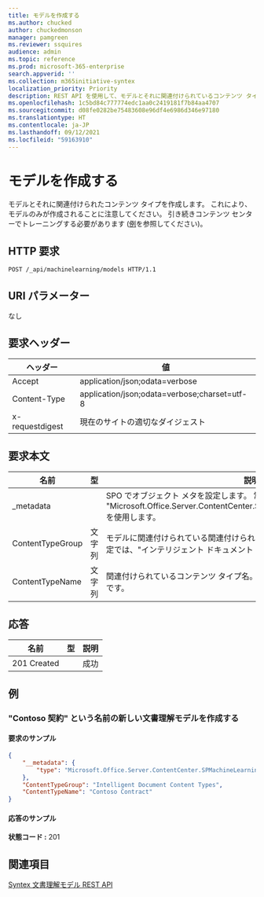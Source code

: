 ```yaml
---
title: モデルを作成する
ms.author: chucked
author: chuckedmonson
manager: pamgreen
ms.reviewer: ssquires
audience: admin
ms.topic: reference
ms.prod: microsoft-365-enterprise
search.appverid: ''
ms.collection: m365initiative-syntex
localization_priority: Priority
description: REST API を使用して、モデルとそれに関連付けられているコンテンツ タイプを作成します。
ms.openlocfilehash: 1c5bd84c777774edc1aa0c2419181f7b84aa4707
ms.sourcegitcommit: d08fe0282be75483608e96df4e6986d346e97180
ms.translationtype: HT
ms.contentlocale: ja-JP
ms.lasthandoff: 09/12/2021
ms.locfileid: "59163910"
---
```

# <a name="create-model"></a>モデルを作成する

モデルとそれに関連付けられたコンテンツ タイプを作成します。 これにより、モデルのみが作成されることに注意してください。 引き続きコンテンツ センターでトレーニングする必要があります ([例](rest-createmodel-method.md#examples)を参照してください)。

## <a name="http-request"></a>HTTP 要求

```http
POST /_api/machinelearning/models HTTP/1.1
```
## <a name="uri-parameters"></a>URI パラメーター

なし

## <a name="request-headers"></a>要求ヘッダー

| ヘッダー | 値 |
|--------|-------|
|Accept|application/json;odata=verbose|
|Content-Type|application/json;odata=verbose;charset=utf-8|
|x-requestdigest|現在のサイトの適切なダイジェスト|

## <a name="request-body"></a>要求本文

|名前    |型   |説明 |
|--------|-------|------------|
|_metadata|  |SPO でオブジェクト メタを設定します。 常に値 {"type": "Microsoft.Office.Server.ContentCenter.SPMachineLearningModelEntityData"} を使用します。 |
|ContentTypeGroup|文字列|モデルに関連付けられている関連付けられた関連コンテンツ タイプ グループ。 既定では、"インテリジェント ドキュメント コンテンツ タイプ" に設定されます。|
|ContentTypeName|文字列|関連付けられているコンテンツ タイプ名。 作成されたモデル ファイルは同じ名前です。|

## <a name="responses"></a>応答

| 名前   | 型  | 説明|
|--------|-------|------------|
|201 Created| |成功|

## <a name="examples"></a>例

### <a name="create-a-new-document-understanding-model-called-contoso-contract"></a>"Contoso 契約" という名前の新しい文書理解モデルを作成する

#### <a name="sample-request"></a>要求のサンプル

```json
{
    "__metadata": {
        "type": "Microsoft.Office.Server.ContentCenter.SPMachineLearningModelEntityData"
    },
    "ContentTypeGroup": "Intelligent Document Content Types",
    "ContentTypeName": "Contoso Contract"
}
```

#### <a name="sample-response"></a>応答のサンプル

**状態コード :** 201

## <a name="see-also"></a>関連項目

[Syntex 文書理解モデル REST API](syntex-model-rest-api.md)
